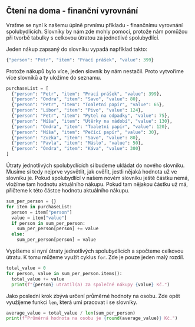 ## Čtení na doma - finanční vyrovnání

Vraťme se nyní k našemu úplně prvnímu příkladu - finančnímu vyrovnání spolubydlících. Slovníky by nám zde mohly pomoci, protože nám pomůžou při tvorbě tabulky s celkovou útratou za jednotlivé spolubydlící.

Jeden nákup zapsaný do slovníku vypadá například takto:

```py
{"person": "Petr", "item": "Prací prášek", "value": 399}
```

Protože nákupů bylo více, jeden slovník by nám nestačil. Proto vytvoříme více slovníků a ty uložíme do seznamu.

```py
purchaseList = [
  {"person": "Petr", "item": "Prací prášek", "value": 399},
  {"person": "Ondra", "item": "Savo", "value": 80},
  {"person": "Petr", "item": "Toaletní papír", "value": 65},
  {"person": "Libor", "item": "Pivo", "value": 124},
  {"person": "Petr", "item": "Pytel na odpadky", "value": 75},
  {"person": "Míša", "item": "Utěrky na nádobí", "value": 130},
  {"person": "Ondra", "item": "Toaletní papír", "value": 120},
  {"person": "Míša", "item": "Pečící papír", "value": 30},
  {"person": "Zuzka", "item": "Savo", "value": 80},
  {"person": "Pavla", "item": "Máslo", "value": 50},
  {"person": "Ondra", "item": "Káva", "value": 300}
]
```

Útraty jednotlivých spolubydlících si budeme ukládat do nového slovníku. Musíme si tedy nejprve vysvětlit, jak ověřit, jestli nějaká hodnota už ve slovníku je. Pokud spolubydlící v našem novém slovníku ještě částku nemá, vložíme tam hodnotu aktuálního nákupu. Pokud tam nějakou částku už má, přičteme k této částce hodnotu aktuálního nákupu.

```py
sum_per_person = {}
for item in purchaseList:
  person = item["person"]
  value = item["value"]
  if person in sum_per_person:
    sum_per_person[person] += value
  else:
    sum_per_person[person] = value
```

Vypíšeme si nyní útraty jednotlivých spolubydlících a spočteme celkovou útratu. K tomu můžeme využít cyklus `for`. Zde je pouze jeden malý rozdíl.

```py
total_value = 0
for person, value in sum_per_person.items():
  total_value += value
  print(f"{person} utratil(a) za společné nákupy {value} Kč.")
```

Jako poslední krok zbývá určení průměrné hodnoty na osobu. Zde opět využijeme funkci `len`, která umí pracovat i se slovníky.

```py
average_value = total_value / len(sum_per_person)
print(f"Průměrná hodnota na osobu je {round(average_value)} Kč.")
```
